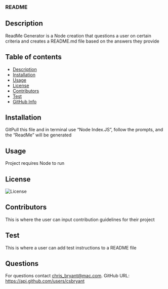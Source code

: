 

  ### **README**

  ## Description 

  ReadMe Generator is a Node creation that questions a user on certain criteria and creates a README.md file based on the answers they provide

  ## Table of contents

  - [Description](#Description)
  - [Installation](#Installation)
  - [Usage](#Usage)
  - [License](#License)
  - [Contributors](#Contributors)
  - [Test](#Test)
  - [GitHub Info](#Questions) 

  ## Installation

  GitPull this file and in terminal use “Node Index.JS”, follow the prompts, and the “ReadMe” will be generated

  ## Usage

  Project requires Node to run

  ## License

  ![License](https://img.shields.io/badge/LICENSE-Apache-GREEN)

  ## Contributors

  This is where the user can input contribution guidelines for their project

  ## Test

  This is where a user can add test instructions to a README file
  
  ## Questions

  For questions contact chris_bryant@mac.com.
  GitHub URL: https://api.github.com/users/csbryant
  